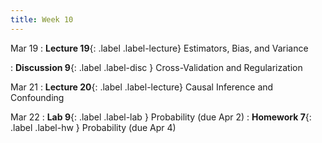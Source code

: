```yaml
---
title: Week 10
---
```



Mar 19
: **Lecture 19**{: .label .label-lecture} Estimators, Bias, and Variance

: **Discussion 9**{: .label .label-disc } Cross-Validation and Regularization

Mar 21
: **Lecture 20**{: .label .label-lecture} Causal Inference and Confounding


Mar 22
: **Lab 9**{: .label .label-lab }  Probability (due Apr 2)
: **Homework 7**{: .label .label-hw } Probability (due Apr 4)